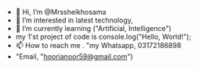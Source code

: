 - 👋 Hi, I’m @Mrssheikhosama
- 👀 I’m interested in latest technology,
- 🌱 I’m currently learning ("Artificial, Intelligence")
- my 1'st project of code is console.log("Hello, World!");
- 📫 How to reach me . "my Whatsapp, 03172186898
- "Email, "hoorianoor59@gmail.com")
